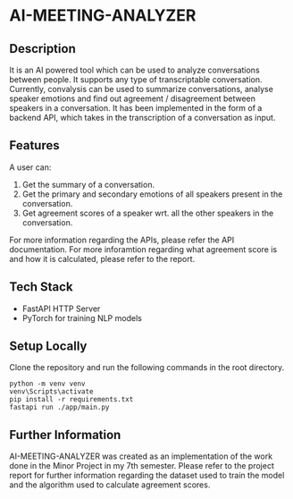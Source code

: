 # AI-MEETING-ANALYZER

## Description

It is an AI powered tool which can be used to analyze conversations between people. It supports any type of transcriptable conversation. Currently, convalysis can be used to summarize conversations, analyse speaker emotions and find out agreement / disagreement between speakers in a conversation. It has been implemented in the form of a backend API, which takes in the transcription of a conversation as input.

## Features

A user can:

1. Get the summary of a conversation.
2. Get the primary and secondary emotions of all speakers present in the conversation.
3. Get agreement scores of a speaker wrt. all the other speakers in the conversation.

For more information regarding the APIs, please refer the API documentation.
For more inforamtion regarding what agreement score is and how it is calculated, please refer to the report.

## Tech Stack

- FastAPI HTTP Server
- PyTorch for training NLP models

## Setup Locally

Clone the repository and run the following commands in the root directory.

```shell
python -m venv venv
venv\Scripts\activate
pip install -r requirements.txt
fastapi run ./app/main.py
```

## Further Information

AI-MEETING-ANALYZER was created as an implementation of the work done in the Minor Project in my 7th semester. Please refer to the project report for further information regarding the dataset used to train the model and the algorithm used to calculate agreement scores.
